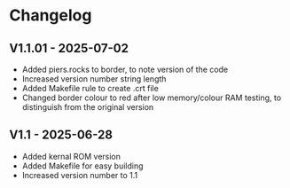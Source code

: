 # Changelog

## V1.1.01 - 2025-07-02

- Added piers.rocks to border, to note version of the code
- Increased version number string length
- Added Makefile rule to create .crt file
- Changed border colour to red after low memory/colour RAM testing, to distinguish from the original version

## V1.1 - 2025-06-28

- Added kernal ROM version
- Added Makefile for easy building
- Increased version number to 1.1
